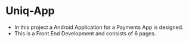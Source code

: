 # Uniq-App

 * In this project a Android Application for a Payments App is designed.
 * This is a Front End Development and consists of 6 pages. 
